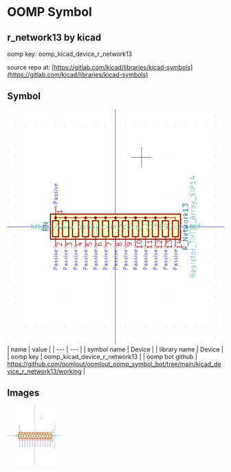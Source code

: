 # OOMP Symbol  
## r_network13  by kicad  
  
oomp key: oomp_kicad_device_r_network13  
  
source repo at: [https://gitlab.com/kicad/libraries/kicad-symbols](https://gitlab.com/kicad/libraries/kicad-symbols)  
## Symbol  
  
[![working.png](working_600.png)](working.png)  
| name | value | 
| --- | --- | 
| symbol name | Device | 
| library name | Device | 
| oomp key | oomp_kicad_device_r_network13 | 
| oomp bot github | https://github.com/oomlout/oomlout_oomp_symbol_bot/tree/main/kicad_device_r_network13/working | 
## Images  
  
[![working.png](working_140.png)](working.png)  
